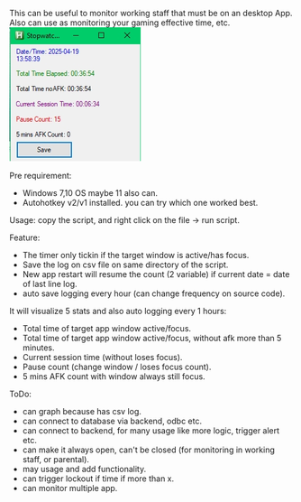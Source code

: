 This can be useful to monitor working staff that must be on an desktop App. Also can use as monitoring your gaming effective time, etc.
![Alt text](./ss.jpg)

Pre requirement:
- Windows 7,10 OS maybe 11 also can.
- Autohotkey v2/v1 installed. you can try which one worked best.

Usage: copy the script, and right click on the file -> run script.


Feature:
- The timer only tickin if the target window is active/has focus.
- Save the log on csv file on same directory of the script.
- New app restart will resume the count (2 variable) if current date = date of last line log.
- auto save logging every hour (can change frequency on source code).

It will visualize 5 stats and also auto logging every 1 hours:
- Total time of target app window active/focus.
- Total time of target app window active/focus, without afk more than 5 minutes.
- Current session time (without loses focus).
- Pause count (change window / loses focus count).
- 5 mins AFK count with window always still focus.

ToDo:
- can graph because has csv log.
- can connect to database via backend, odbc etc.
- can connect to backend, for many usage like more logic, trigger alert etc.
- can make it always open, can't be closed (for monitoring in working staff, or parental).
- may usage and add functionality.
- can trigger lockout if time if more than x.
- can monitor multiple app.
